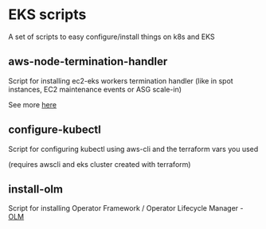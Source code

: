 # EKS scripts

A set of scripts to easy configure/install things on k8s and EKS

## aws-node-termination-handler

Script for installing ec2-eks workers termination handler (like in spot instances, EC2 maintenance events or ASG scale-in)

See more [here](https://github.com/aws/aws-node-termination-handler)

## configure-kubectl

Script for configuring kubectl using aws-cli and the terraform vars you used

(requires awscli and eks cluster created with terraform)

## install-olm

Script for installing Operator Framework / Operator Lifecycle Manager - [OLM](https://olm.operatorframework.io/)
